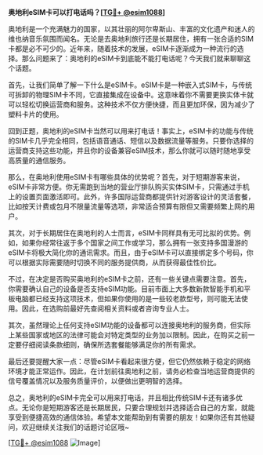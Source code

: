 **奥地利eSIM卡可以打电话吗？[[TG💪+ @esim1088](https://t.me/s/esim1088)]**

奥地利是一个充满魅力的国家，以其壮丽的阿尔卑斯山、丰富的文化遗产和迷人的维也纳音乐氛围而闻名。无论是去奥地利旅行还是长期居住，拥有一张合适的SIM卡都是必不可少的。近年来，随着技术的发展，eSIM卡逐渐成为一种流行的选择。那么问题来了：奥地利的eSIM卡到底能不能打电话呢？今天我们就来聊聊这个话题。

首先，让我们简单了解一下什么是eSIM卡。eSIM卡是一种嵌入式SIM卡，与传统可拆卸的物理SIM卡不同，它直接集成在设备中。这意味着你不需要更换实体卡就可以轻松切换运营商和服务。这种技术不仅方便快捷，而且更加环保，因为减少了塑料卡片的使用。

回到正题，奥地利的eSIM卡当然可以用来打电话！事实上，eSIM卡的功能与传统的SIM卡几乎完全相同，包括语音通话、短信以及数据流量等服务。只要你选择的运营商支持这些功能，并且你的设备兼容eSIM技术，那么你就可以随时随地享受高质量的通信服务。

那么，在奥地利使用eSIM卡有哪些具体的优势呢？首先，对于短期游客来说，eSIM卡非常方便。你无需跑到当地的营业厅排队购买实体SIM卡，只需通过手机上的设置页面激活即可。此外，许多国际运营商都提供针对游客设计的灵活套餐，比如按天计费或包月不限量流量等选项，非常适合预算有限但又需要频繁上网的用户。

其次，对于长期居住在奥地利的人士而言，eSIM卡同样具有无可比拟的优势。例如，如果你经常往返于多个国家之间工作或学习，那么拥有一张支持多国漫游的eSIM卡将极大简化你的通讯需求。而且，由于eSIM卡可以直接绑定多个号码，你可以根据实际需要随时切换不同的服务提供商，从而获得最佳性价比。

不过，在决定是否购买奥地利的eSIM卡之前，还有一些关键点需要注意。首先，你需要确认自己的设备是否支持eSIM功能。目前市面上大多数新款智能手机和平板电脑都已经支持这项技术，但如果你使用的是一些较老款型号，则可能无法使用。因此，在选购前最好先查阅相关资料或者咨询专业人士。

其次，虽然理论上任何支持eSIM功能的设备都可以连接奥地利的服务商，但实际上某些国家或地区的法律可能会对特定类型的业务加以限制。因此，在购买之前一定要仔细阅读条款细则，确保所选套餐能够满足你的所有需求。

最后还要提醒大家一点：尽管eSIM卡看起来很方便，但它仍然依赖于稳定的网络环境才能正常运作。因此，在计划前往奥地利之前，请务必检查当地运营商提供的信号覆盖情况以及服务质量评价，以便做出更明智的选择。

总之，奥地利的eSIM卡完全可以用来打电话，并且相比传统SIM卡还有诸多优点。无论你是短期游客还是长期居民，只要合理规划并选择适合自己的方案，就能享受到便捷高效的通信体验。希望本文能帮助到有需要的朋友！如果你还有其他疑问，欢迎继续关注我们的话题讨论区哦~

[[TG💪+ @esim1088](https://t.me/s/esim1088) ![Image](https://i.postimg.cc/4NQfJmqS/Snipaste-2025-05-13-00-14-12.png)]
